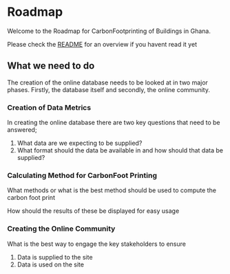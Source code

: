 # Roadmap

Welcome to the Roadmap for CarbonFootprinting of Buildings in Ghana.

Please check the [README](https://github.com/mljaddy/CarbonFootprinting-Gh/blob/main/README.md) for an overview if you havent read it yet 

## What we need to do

The creation of the online database needs to be looked at in two major phases. Firstly, the database itself and secondly, the online community. 

### Creation of Data Metrics

In creating the online database there are two key questions that need to be answered;

1. What data are we expecting to be supplied?
2. What format should the data be available in and how should that data be supplied?

### Calculating Method for CarbonFoot Printing

What methods or what is the best method should be used to compute the carbon foot print

How should the results of these be displayed for easy usage


### Creating the Online Community

What is the best way to engage the key stakeholders to ensure
1. Data is supplied to the site
2. Data is used on the site


